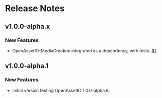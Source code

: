 Release Notes
=============

v1.0.0-alpha.x
--------------

### New Features

* OpenAssetIO-MediaCreation integrated as a dependency, with tests.
[#7](https://github.com/OpenAssetIO/OpenAssetIO-Test-CMake/pull/7)


v1.0.0-alpha.1
--------------

### New Features

* Initial version testing OpenAssetIO 1.0.0-alpha.6.
